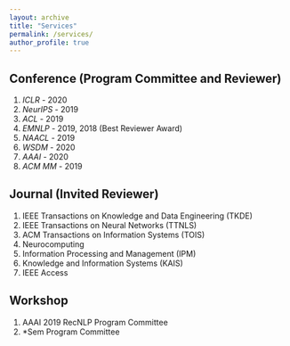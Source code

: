 ```yaml
---
layout: archive
title: "Services"
permalink: /services/
author_profile: true
---
```


## Conference (Program Committee and Reviewer)

1. *ICLR* -  2020
2. *NeurIPS* - 2019
3. *ACL* - 2019
4. *EMNLP* - 2019, 2018 (Best Reviewer Award)
5. *NAACL* - 2019
6. *WSDM* - 2020
7. *AAAI* - 2020
8. *ACM MM* - 2019

## Journal (Invited Reviewer)
1. IEEE Transactions on Knowledge and Data Engineering (TKDE)
2. IEEE Transactions on Neural Networks (TTNLS)
3. ACM Transactions on Information Systems (TOIS)
4. Neurocomputing
5. Information Processing and Management (IPM)
6. Knowledge and Information Systems (KAIS)
7. IEEE Access


## Workshop
1. AAAI 2019 RecNLP Program Committee
2. \*Sem Program Committee
